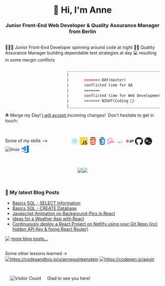 <h1 align="center"> 👋 Hi, I'm Anne </h1>

<h3 align="center">  Junior Front-End Web Developer & Quality Assurance Manager from Berlin </h3>

<br/>
👩🏼‍💻  Junior Front-End Developer spinning around code at night 👩‍💻 Quality Assurance Manager building dependable test strategies at day 💻 resulting in some mergin conflicts  
<br/>

```HTML
                            __________________________________________________
                            |                                                 |
                            |       <<<<<<< DAY(master)                       |
                            |       conflicted time for QA                   |
                            |       =======                                   |
                            |       conflicted time for Web Development      |
                            |       >>>>>>> NIGHT(Coding 💞)                 |
                            |_________________________________________________|
```

⏏️ Merge my Day! [I will accept ](https://anne-quinkenstein.de)incoming changes!&nbsp; Don't hesitate to get in touch: &nbsp;
<a href="mailto:a.quinkenstein@gmail.com?Subject=Hello_from_Github"><img src="https://image.flaticon.com/icons/svg/725/725643.svg" height="15" width="15" /></a>
<a href="www.linkedin.com/in/anne-quinkenstein" target="blank"> <img src="https://cdn.jsdelivr.net/npm/simple-icons@3.0.1/icons/linkedin.svg" height="15" width="15" /></a> 
<a href="https://anne-quinkenstein.de" target="blank"> <img src="https://cdn.jsdelivr.net/npm/simple-icons@3.0.1/icons/linkedin.svg" height="15" width="15" /></a> 
&nbsp;&nbsp;&nbsp;&nbsp;&nbsp;&nbsp;&nbsp;&nbsp;&nbsp;&nbsp;&nbsp;&nbsp;&nbsp;&nbsp;&nbsp;

<!--🔭 I’m currently working on [a game-page](https://game-night-aquin.netlify.app/)--!>
<!--🌱 I’m currently learning **React Router 6**--!>
<!--⚡ and also laughing at <a href="https://www.nadineredlich.de/page/18" target="_blank"> this </a>
--!>

<br/>
<p align="left"> 
  Some of my skills --> &nbsp;&nbsp;&nbsp;&nbsp;&nbsp;&nbsp;&nbsp;&nbsp;&nbsp;&nbsp;&nbsp;&nbsp;&nbsp;&nbsp;&nbsp;&nbsp;&nbsp;
<img align="center" alt="React" width="26px" src="https://raw.githubusercontent.com/github/explore/80688e429a7d4ef2fca1e82350fe8e3517d3494d/topics/react/react.png" />
<img align="center" alt="JavaScript" width="26px" src="https://raw.githubusercontent.com/github/explore/80688e429a7d4ef2fca1e82350fe8e3517d3494d/topics/javascript/javascript.png" />
<img align="center" alt="HTML5" width="26px" src="https://raw.githubusercontent.com/github/explore/80688e429a7d4ef2fca1e82350fe8e3517d3494d/topics/html/html.png" />
<img align="center" alt="CSS3" width="26px" src="https://raw.githubusercontent.com/github/explore/80688e429a7d4ef2fca1e82350fe8e3517d3494d/topics/css/css.png" />
<img align="center" alt="Sass" width="26px" src="https://raw.githubusercontent.com/github/explore/80688e429a7d4ef2fca1e82350fe8e3517d3494d/topics/sass/sass.png" />
<img align="center" alt="MySQL" width="26px" src="https://raw.githubusercontent.com/github/explore/80688e429a7d4ef2fca1e82350fe8e3517d3494d/topics/mysql/mysql.png" />
<img align="center" alt="Git" width="26px" src="https://raw.githubusercontent.com/github/explore/80688e429a7d4ef2fca1e82350fe8e3517d3494d/topics/git/git.png" />
<img align="center" alt="GitHub" width="26px" src="https://raw.githubusercontent.com/github/explore/78df643247d429f6cc873026c0622819ad797942/topics/github/github.png" />
<img align="center" alt="Terminal" width="26px" src="https://raw.githubusercontent.com/github/explore/80688e429a7d4ef2fca1e82350fe8e3517d3494d/topics/terminal/terminal.png" />
<img align="center" src="https://devicons.github.io/devicon/devicon.git/icons/linux/linux-original.svg" alt="linux" width="26px" height="26px"/> 
<img align="center" alt="Visual Studio Code" width="26px" src="https://raw.githubusercontent.com/github/explore/80688e429a7d4ef2fca1e82350fe8e3517d3494d/topics/visual-studio-code/visual-studio-code.png" />
</p>
<br/>

<p align='center'>
    <a href="">
        <img align="center" height='120px' src="https://github-readme-stats.vercel.app/api?username=AnneQuinkenstein&hide_title=true&show_icons=true&include_all_commits=true&line_height=21&bg_color=0,EC6C6C,FFD479,FFFC79,73FA79&theme=graywhite" /><img align="center" height='120px' src="https://github-readme-stats.vercel.app/api/top-langs/?username=AnneQuinkenstein&hide=html,css&hide_title=true&layout=compact&bg_color=0,73FA79,73FDFF,7A81FF&theme=graywhite" />
    </a>
</p>

<br/>

### 📕 My latest Blog Posts
 
<!-- BLOG-POST-LIST:START -->
- [Basics SQL - SELECT Information](https://dev.to/annequinkenstein/basis-sql-select-information-2f7a)
- [Basics SQL - CREATE Database](https://dev.to/annequinkenstein/basics-of-sql-create-database-4k1o)
- [Javascript Animation on Background-Pics in React](https://dev.to/annequinkenstein/javascript-animation-on-background-pics-in-react-20a6)
- [Ideas for a Weather App with React](https://dev.to/annequinkenstein/ideas-for-a-weather-app-with-react-ld7)
- [Continuously deploy a React Project on Netlify using your Git Repo (incl hidden API Key & fixing React Router)](https://dev.to/annequinkenstein/continuously-deploy-a-react-project-by-connecting-a-git-repo-5of)
<!-- BLOG-POST-LIST:END -->
 <a href="https://dev.to/annequinkenstein" target="blank"><img align="left" src="https://cdn.jsdelivr.net/npm/simple-icons@3.0.1/icons/dev-dot-to.svg" alt="https://dev.to/annequinkenstein" height="20" width="20" /></a> [more blog posts...](https://dev.to/annequinkenstein)
<br/>
<br/>


<p align="left"> Some other lessons learned -> &nbsp;&nbsp;&nbsp;&nbsp;&nbsp;&nbsp;&nbsp;&nbsp;&nbsp;&nbsp;&nbsp;&nbsp;&nbsp;&nbsp;&nbsp;&nbsp;&nbsp;
<!-- <a href="https://dev.to/annequinkenstein" target="blank"><img align="center" src="https://cdn.jsdelivr.net/npm/simple-icons@3.0.1/icons/dev-dot-to.svg" alt="https://dev.to/annequinkenstein" height="30" width="30" /></a> -->
<a href="https://codesandbox.io/u/annequinkenstein" target="blank"><img align="center" src="https://cdn.jsdelivr.net/npm/simple-icons@3.0.1/icons/codesandbox.svg" alt="https://codesandbox.io/u/annequinkenstein" height="30" width="30" /></a>
<a href="https://codepen.io/aquin" target="blank"><img align="center" src="https://cdn.jsdelivr.net/npm/simple-icons@3.0.1/icons/codepen.svg" alt="https://codepen.io/aquin" height="30" width="30" /></a>
<!-- <a href="https://stackoverflow.com/users/14049666/aquin" target="blank"><img align="center" src="https://cdn.jsdelivr.net/npm/simple-icons@3.0.1/icons/stackoverflow.svg" alt="https://stackoverflow.com/users/14049666/aquin" height="30" width="30" /></a> 
</p> 
-->

<p align='left'>
<br/>

 &nbsp;&nbsp;&nbsp; ![Visitor Count](https://profile-counter.glitch.me/annequinkenstein/count.svg)  &nbsp;&nbsp;&nbsp; Glad to see you here!

<br />
 </p>
 

